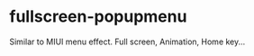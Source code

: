 fullscreen-popupmenu
====================

Similar to MIUI menu effect. Full screen, Animation, Home key...
